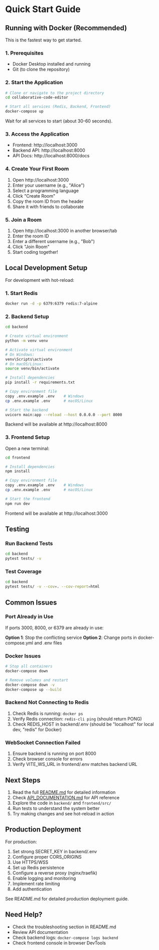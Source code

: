 # Quick Start Guide

## Running with Docker (Recommended)

This is the fastest way to get started.

### 1. Prerequisites
- Docker Desktop installed and running
- Git (to clone the repository)

### 2. Start the Application

```bash
# Clone or navigate to the project directory
cd collaborative-code-editor

# Start all services (Redis, Backend, Frontend)
docker-compose up
```

Wait for all services to start (about 30-60 seconds).

### 3. Access the Application

- Frontend: http://localhost:3000
- Backend API: http://localhost:8000
- API Docs: http://localhost:8000/docs

### 4. Create Your First Room

1. Open http://localhost:3000
2. Enter your username (e.g., "Alice")
3. Select a programming language
4. Click "Create Room"
5. Copy the room ID from the header
6. Share it with friends to collaborate

### 5. Join a Room

1. Open http://localhost:3000 in another browser/tab
2. Enter the room ID
3. Enter a different username (e.g., "Bob")
4. Click "Join Room"
5. Start coding together!

## Local Development Setup

For development with hot-reload:

### 1. Start Redis

```bash
docker run -d -p 6379:6379 redis:7-alpine
```

### 2. Backend Setup

```bash
cd backend

# Create virtual environment
python -m venv venv

# Activate virtual environment
# On Windows:
venv\Scripts\activate
# On macOS/Linux:
source venv/bin/activate

# Install dependencies
pip install -r requirements.txt

# Copy environment file
copy .env.example .env    # Windows
cp .env.example .env      # macOS/Linux

# Start the backend
uvicorn main:app --reload --host 0.0.0.0 --port 8000
```

Backend will be available at http://localhost:8000

### 3. Frontend Setup

Open a new terminal:

```bash
cd frontend

# Install dependencies
npm install

# Copy environment file
copy .env.example .env    # Windows
cp .env.example .env      # macOS/Linux

# Start the frontend
npm run dev
```

Frontend will be available at http://localhost:3000

## Testing

### Run Backend Tests

```bash
cd backend
pytest tests/ -v
```

### Test Coverage

```bash
cd backend
pytest tests/ -v --cov=. --cov-report=html
```

## Common Issues

### Port Already in Use

If ports 3000, 8000, or 6379 are already in use:

**Option 1**: Stop the conflicting service
**Option 2**: Change ports in docker-compose.yml and .env files

### Docker Issues

```bash
# Stop all containers
docker-compose down

# Remove volumes and restart
docker-compose down -v
docker-compose up --build
```

### Backend Not Connecting to Redis

1. Check Redis is running: `docker ps`
2. Verify Redis connection: `redis-cli ping` (should return PONG)
3. Check REDIS_HOST in backend/.env (should be "localhost" for local dev, "redis" for Docker)

### WebSocket Connection Failed

1. Ensure backend is running on port 8000
2. Check browser console for errors
3. Verify VITE_WS_URL in frontend/.env matches backend URL

## Next Steps

1. Read the full [README.md](README.md) for detailed information
2. Check [API_DOCUMENTATION.md](API_DOCUMENTATION.md) for API reference
3. Explore the code in `backend/` and `frontend/src/`
4. Run tests to understand the system better
5. Try making changes and see hot-reload in action

## Production Deployment

For production:

1. Set strong SECRET_KEY in backend/.env
2. Configure proper CORS_ORIGINS
3. Use HTTPS/WSS
4. Set up Redis persistence
5. Configure a reverse proxy (nginx/traefik)
6. Enable logging and monitoring
7. Implement rate limiting
8. Add authentication

See README.md for detailed production deployment guide.

## Need Help?

- Check the troubleshooting section in README.md
- Review API documentation
- Check backend logs: `docker-compose logs backend`
- Check frontend console in browser DevTools
